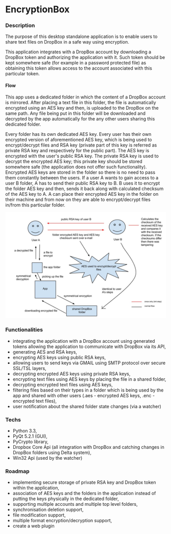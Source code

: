 # EncryptionBox

### Description
The purpose of this desktop standalone application is to enable users to share text files on DropBox in a safe way using encryption.

This application integrates with a DropBox account by downloading a DropBox token and authorizing the application with it.
Such token should be kept somewhere safe (for example in a password protected file) as obtaining this token allows access to the
account associated with this particular token.

#### Flow
This app uses a dedicated folder in which the content of a DropBox account is mirrored.
After placing a text file in this folder, the file is automatically encrypted using an AES key and then, is uploaded to the DropBox
on the same path.
Any file being put in this folder will be downloaded and decrypted by the app automatically for the any other users sharing 
this dedicated folder.

Every folder has its own dedicated AES key.
Every user has their own encrypted version of aforementioned AES key, which is being used to encrypt/decrypt files and RSA key 
(private part of this key is referred as private RSA key and respectively for the public part).
The AES key is encrypted with the user's public RSA key. The private RSA key is used to decrypt the encrypted AES key; 
this private key should be stored somewhere safe (the application does not offer such functionality).
Encrypted AES keys are stored in the folder so there is no need to pass them constantly between the users.
If a user A wants to gain access to a user B folder, A has to send their public RSA key to B.
B uses it to encrypt the folder AES key and then, sends it back along with calculated checksum of the AES key to A.
A can place their encrypted AES key in the folder on their machine and from now on they are able to encrypt/decrypt files in/from this 
particular folder.

![Workflow Image](https://github.com/b4ry/EncryptionBox/blob/master/Docs/Workflow.jpg)

### Functionalities
- integrating the application with a DropBox account using generated tokens allowing the application to communicate with DropBox via its API,
- generating AES and RSA keys,
- encrypting AES keys using public RSA keys,
- allowing users to send keys via GMAIL using SMTP protocol over secure SSL/TSL layers,
- decrypting encrypted AES keys using private RSA keys,
- encrypting text files using AES keys by placing the file in a shared folder,
- decrypting encrypted text files using AES keys,
- filtering files based on their types in a folder which is being used by the app and shared with other users (.aes - encrypted AES keys, .enc - encrypted text files),
- user notification about the shared folder state changes (via a watcher)

### Techs
- Python 3.3,
- PyQt 5.2.1 (GUI),
- PyCrypto library,
- Dropbox Core Api (all integration with DropBox and catching changes in DropBox folders using Delta system),
- Win32 Api (used by the watcher)

### Roadmap
- implementing secure storage of private RSA key and DropBox token within the application,
- association of AES keys and the folders in the application instead of putting the keys physically in the dedicated folder,
- supporting multiple accounts and multiple top level folders,
- synchronisation deletion support,
- file modification support,
- multiple format encryption/decryption support,
- create a web plugin
